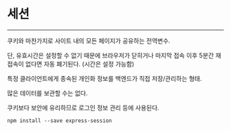 # 세션

----

쿠키와 마찬가지로 사이트 내의 모든 페이지가 공유하는 전역변수.

단, 유효시간은 설정할 수 없기 때문에 브라우저가 닫히거나 마지막 접속 이후 5분간 재접속이 없다면 자동 폐기된다. (시간은 설정 가능함)

특정 클라이언트에게 종속된 개인화 정보를 백엔드가 직접 저장/관리하는 형태.

많은 데이터를 보관할 수는 없다.

쿠키보다 보안에 유리하므로 로그인 정보 관리 등에 사용된다.

```shell
npm install --save express-session
```